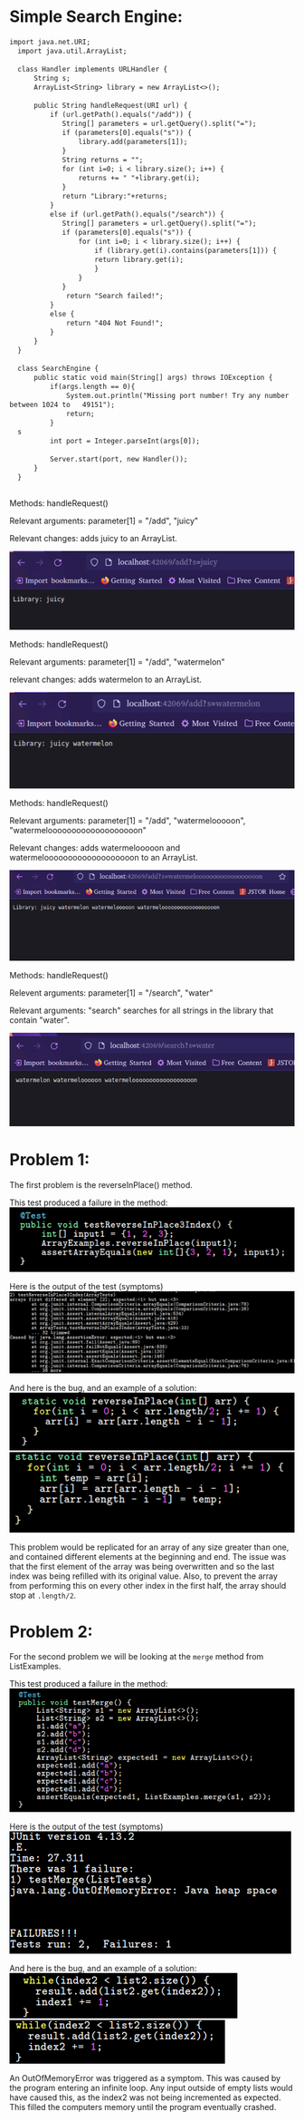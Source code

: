 # Simple Search Engine:
```
import java.net.URI;
  import java.util.ArrayList;
  
  class Handler implements URLHandler {
      String s;
      ArrayList<String> library = new ArrayList<>();
  
      public String handleRequest(URI url) {
          if (url.getPath().equals("/add")) {
             String[] parameters = url.getQuery().split("=");
             if (parameters[0].equals("s")) {
                 library.add(parameters[1]);
             }
             String returns = "";
             for (int i=0; i < library.size(); i++) {
                 returns += " "+library.get(i);
             }
             return "Library:"+returns;
          }
          else if (url.getPath().equals("/search")) {
             String[] parameters = url.getQuery().split("=");
             if (parameters[0].equals("s")) {
                 for (int i=0; i < library.size(); i++) {
                     if (library.get(i).contains(parameters[1])) {
                     return library.get(i);
                     }
                 }
             }
              return "Search failed!";
          }
          else {
              return "404 Not Found!";
          }
      }
  }
  
  class SearchEngine {
      public static void main(String[] args) throws IOException {
          if(args.length == 0){
              System.out.println("Missing port number! Try any number between 1024 to   49151");
              return;
          }
  s
          int port = Integer.parseInt(args[0]);
  
          Server.start(port, new Handler());
      }
  }


```
Methods: handleRequest()

Relevant arguments: parameter[1] = "/add", "juicy"

Relevant changes: adds juicy to an ArrayList.

![Image](/lab3_images/Lab3-SE1.png)

Methods: handleRequest()

Relevant arguments: parameter[1] = "/add", "watermelon"

relevant changes: adds watermelon to an ArrayList.

![Image](/lab3_images/Lab3-SE2.png)

Methods: handleRequest()

Relevant arguments: parameter[1] = "/add", "watermelooooon", "watermelooooooooooooooooooon"

Relevant changes: adds watermelooooon and watermelooooooooooooooooooon to an ArrayList.

![Image](/lab3_images/Lab3-SE3.png)

Methods: handleRequest()

Relevent arguments: parameter[1] = "/search", "water"

Relevant arguments: "search" searches for all strings in the library that contain "water".

![Image](/lab3_images/Lab3-SE4.png)






# Problem 1:
The first problem is the reverseInPlace() method.

This test produced a failure in the method:
![Image](/lab3_images/Lab3-p1-test.png)

Here is the output of the test (symptoms)
![Image](/lab3_images/Lab3-p1-symptoms.png)

And here is the bug, and an example of a solution:
![Image](/lab3_images/Lab3-p1-bug.png)
![Image](/lab3_images/Lab3-p1-sln.png)

This problem would be replicated for an array of any size greater than one, and contained different elements at the beginning and end. The issue was that the first element of the array was being overwritten and so the last index was being refilled with its original value. Also, to prevent the array from performing this on every other index in the first half, the array should stop at `.length/2`.

# Problem 2:
For the second problem we will be looking at the `merge` method from ListExamples.


This test produced a failure in the method:
![Image](/lab3_images/Lab3-p2-test.png)

Here is the output of the test (symptoms)
![Image](/lab3_images/Lab3-p2-symptoms.png)

And here is the bug, and an example of a solution:
![Image](/lab3_images/Lab3-p2-bug.png)
![Image](/lab3_images/Lab3-p2-sln.png)

An OutOfMemoryError was triggered as a symptom. This was caused by the program entering an infinite loop. Any input outside of empty lists would have caused this, as the index2 was not being incremented as expected. This filled the computers memory until the program eventually crashed.